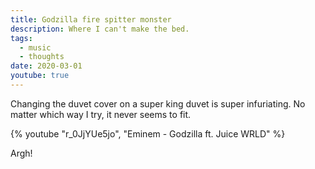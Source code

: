```yaml
---
title: Godzilla fire spitter monster
description: Where I can't make the bed.
tags:
  - music
  - thoughts
date: 2020-03-01
youtube: true
---
```


Changing the duvet cover on a super king duvet is super infuriating. No matter which way I try, it never seems to fit.

{% youtube "r_0JjYUe5jo", "Eminem - Godzilla ft. Juice WRLD" %}

Argh!